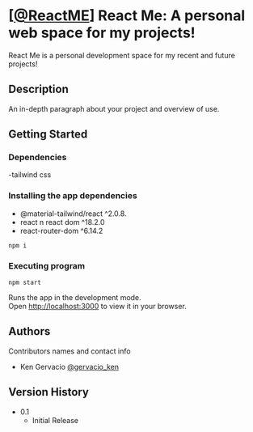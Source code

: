 # [[@ReactME](https://react-9hn1d9ir8-jkenger.vercel.app/projects/all)] React Me: A personal web space for my projects!  

React Me is a personal development space for my recent and future projects!

## Description

An in-depth paragraph about your project and overview of use.

## Getting Started

### Dependencies

-tailwind css

### Installing the app dependencies

- @material-tailwind/react ^2.0.8.
- react n react dom ^18.2.0
- react-router-dom ^6.14.2

```
npm i
```

### Executing program

```
npm start
```

Runs the app in the development mode.\
Open [http://localhost:3000](http://localhost:3000) to view it in your browser.

## Authors

Contributors names and contact info

- Ken Gervacio [@gervacio_ken](https://twitter.com/gervacio_ken)

## Version History

- 0.1
  - Initial Release
